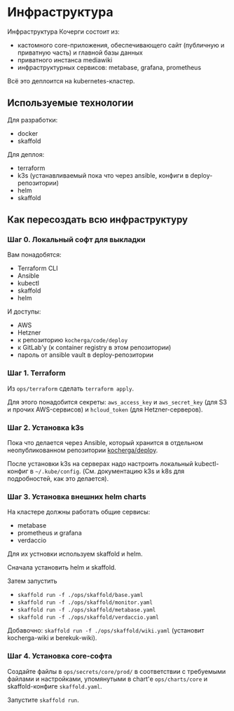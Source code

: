 # Инфраструктура

Инфраструктура Кочерги состоит из:
- кастомного core-приложения, обеспечивающего сайт (публичную и приватную часть) и главной базы данных
- приватного инстанса mediawiki
- инфраструктурных сервисов: metabase, grafana, prometheus

Всё это деплоится на kubernetes-кластер.

## Используемые технологии

Для разработки:
- docker
- skaffold

Для деплоя:
- terraform
- k3s (устанавливаемый пока что через ansible, конфиги в deploy-репозитории)
- helm
- skaffold

## Как пересоздать всю инфраструктуру

### Шаг 0. Локальный софт для выкладки

Вам понадобятся:
* Terraform CLI
* Ansible
* kubectl
* skaffold
* helm

И доступы:
* AWS
* Hetzner
* к репозиторию `kocherga/code/deploy`
* к GitLab'у (к container registry в этом репозитории)
* пароль от ansible vault в deploy-репозитории

### Шаг 1. Terraform

Из `ops/terraform` сделать `terraform apply`.

Для этого понадобится секреты: `aws_access_key` и `aws_secret_key` (для S3 и прочих AWS-сервисов) и `hcloud_token` (для Hetzner-серверов).

### Шаг 2. Установка k3s

Пока что делается через Ansible, который хранится в отдельном неопубликованном репозитории [kocherga/deploy](https://gitlab.com/kocherga/code/deploy).

После установки k3s на серверах надо настроить локальный kubectl-конфиг в `~/.kube/config`. (См. документацию k3s и k8s для подробностей, как это делается).

### Шаг 3. Установка внешних helm charts

На кластере должны работать общие сервисы:
* metabase
* prometheus и grafana
* verdaccio

Для их устновки используем skaffold и helm.

Сначала установить helm и skaffold.

Затем запустить
- `skaffold run -f ./ops/skaffold/base.yaml`
- `skaffold run -f ./ops/skaffold/monitor.yaml`
- `skaffold run -f ./ops/skaffold/metabase.yaml`
- `skaffold run -f ./ops/skaffold/verdaccio.yaml`

Добавочно: `skaffold run -f ./ops/skaffold/wiki.yaml` (установит kocherga-wiki и berekuk-wiki).

### Шаг 4. Установка core-софта

Создайте файлы в `ops/secrets/core/prod/` в соответствии с требуемыми файлами и настройками, упомянутыми в chart'е `ops/charts/core` и skaffold-конфиге `skaffold.yaml`.

Запустите `skaffold run`.
